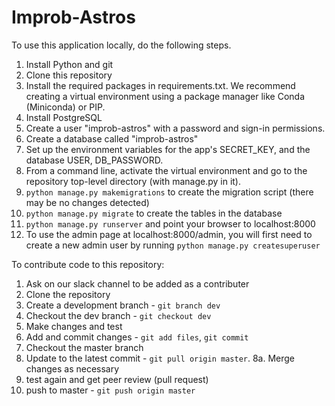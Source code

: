 # Improb-Astros

To use this application locally, do the following steps.
1.  Install Python and git
2.  Clone this repository
3.  Install the required packages in requirements.txt. We recommend creating a virtual environment using a package manager like Conda (Miniconda) or PIP.
4.  Install PostgreSQL
5.  Create a user "improb-astros" with a password and sign-in permissions. 
6.  Create a database called "improb-astros"
7.  Set up the environment variables for the app's SECRET_KEY, and the database USER, DB_PASSWORD.
8.  From a command line, activate the virtual environment and go to the repository top-level directory (with manage.py in it).
9.  `python manage.py makemigrations` to create the migration script (there may be no changes detected)
10. `python manage.py migrate` to create the tables in the database
11. `python manage.py runserver` and point your browser to localhost:8000
12. To use the admin page at localhost:8000/admin, you will first need to create a new admin user by running `python manage.py createsuperuser`

To contribute code to this repository:
1.  Ask on our slack channel to be added as a contributer
2.  Clone the repository
3.  Create a development branch - `git branch dev`
4.  Checkout the dev branch - `git checkout dev`
5.  Make changes and test
6.  Add and commit changes - `git add files`, `git commit`
7.  Checkout the master branch
8.  Update to the latest commit - `git pull origin master`.
8a. Merge changes as necessary
9.  test again and get peer review (pull request)
10. push to master - `git push origin master`
